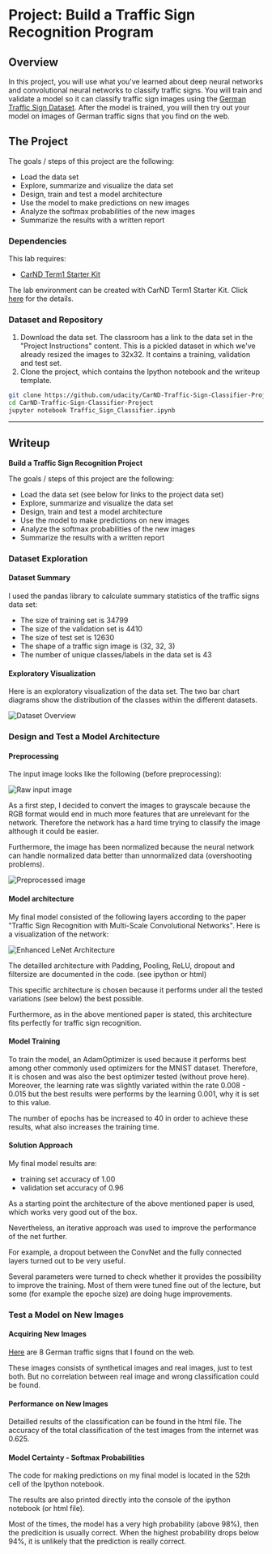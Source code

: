 # Project: Build a Traffic Sign Recognition Program

Overview
---
In this project, you will use what you've learned about deep neural networks and convolutional neural networks to classify traffic signs. You will train and validate a model so it can classify traffic sign images using the [German Traffic Sign Dataset](http://benchmark.ini.rub.de/?section=gtsrb&subsection=dataset). After the model is trained, you will then try out your model on images of German traffic signs that you find on the web.


The Project
---
The goals / steps of this project are the following:
* Load the data set
* Explore, summarize and visualize the data set
* Design, train and test a model architecture
* Use the model to make predictions on new images
* Analyze the softmax probabilities of the new images
* Summarize the results with a written report


### Dependencies
This lab requires:

* [CarND Term1 Starter Kit](https://github.com/udacity/CarND-Term1-Starter-Kit)

The lab environment can be created with CarND Term1 Starter Kit. Click [here](https://github.com/udacity/CarND-Term1-Starter-Kit/blob/master/README.md) for the details.

### Dataset and Repository

1. Download the data set. The classroom has a link to the data set in the "Project Instructions" content. This is a pickled dataset in which we've already resized the images to 32x32. It contains a training, validation and test set.
2. Clone the project, which contains the Ipython notebook and the writeup template.
```sh
git clone https://github.com/udacity/CarND-Traffic-Sign-Classifier-Project
cd CarND-Traffic-Sign-Classifier-Project
jupyter notebook Traffic_Sign_Classifier.ipynb
```

---

Writeup
---

**Build a Traffic Sign Recognition Project**

The goals / steps of this project are the following:
* Load the data set (see below for links to the project data set)
* Explore, summarize and visualize the data set
* Design, train and test a model architecture
* Use the model to make predictions on new images
* Analyze the softmax probabilities of the new images
* Summarize the results with a written report


### Dataset Exploration

#### Dataset Summary

I used the pandas library to calculate summary statistics of the traffic signs data set:

* The size of training set is 34799
* The size of the validation set is 4410
* The size of test set is 12630
* The shape of a traffic sign image is (32, 32, 3)
* The number of unique classes/labels in the data set is 43

#### Exploratory Visualization

Here is an exploratory visualization of the data set. 
The two bar chart diagrams show the distribution of the classes within the different datasets.

![Dataset Overview](doc/dataset_overview.jpg)

### Design and Test a Model Architecture

#### Preprocessing 

The input image looks like the following (before preprocessing):

![Raw input image](doc/raw_input.jpg)

As a first step, I decided to convert the images to grayscale because the RGB format would end in much more features that are unrelevant for the network.
Therefore the network has a hard time trying to classify the image although it could be easier.

Furthermore, the image has been normalized because the neural network can handle normalized data better than unnormalized data (overshooting problems).

![Preprocessed image](doc/preprocessed_image.jpg)

#### Model architecture

My final model consisted of the following layers according to the paper "Traffic Sign Recognition with Multi-Scale Convolutional Networks".
Here is a visualization of the network:

![Enhanced LeNet Architecture](doc/lenet_architecture.jpg)

The detailled architecture with Padding, Pooling, ReLU, dropout and filtersize are documented in the code. (see ipython or html)

This specific architecture is chosen because it performs under all the tested variations (see below) the best possible. 

Furthermore, as in the above mentioned paper is stated, this architecture fits perfectly for traffic sign recognition.

#### Model Training

To train the model, an AdamOptimizer is used because it performs best among other commonly used optimizers for the MNIST dataset. Therefore, it is chosen and was also the best optimizer tested (without prove here).
Moreover, the learning rate was slightly variated within the rate 0.008 - 0.015 but the best results were performs by the learning 0.001, why it is set to this value.

The number of epochs has be increased to 40 in order to achieve these results, what also increases the training time.

#### Solution Approach

My final model results are:
* training set accuracy of 1.00
* validation set accuracy of 0.96

As a starting point the architecture of the above mentioned paper is used, which works very good out of the box.

Nevertheless, an iterative approach was used to improve the performance of the net further.

For example, a dropout between the ConvNet and the fully connected layers turned out to be very useful.

Several parameters were turned to check whether it provides the possibility to improve the training.
Most of them were tuned fine out of the lecture, but some (for example the epoche size) are doing huge improvements.

### Test a Model on New Images

#### Acquiring New Images

[Here](test_images) are 8 German traffic signs that I found on the web.

These images consists of synthetical images and real images, just to test both. 
But no correlation between real image and wrong classification could be found. 

#### Performance on New Images

Detailled results of the classification can be found in the html file.
The accuracy of the total classification of the test images from the internet was 0.625. 

#### Model Certainty - Softmax Probabilities

The code for making predictions on my final model is located in the 52th cell of the Ipython notebook.

The results are also printed directly into the console of the ipython notebook (or html file).

Most of the times, the model has a very high probability (above 98%), then the predicition is usually correct. 
When the highest probability drops below 94%, it is unlikely that the prediction is really correct.